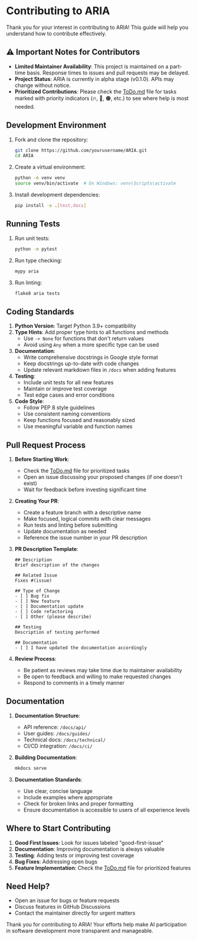 # Contributing to ARIA

Thank you for your interest in contributing to ARIA! This guide will help you understand how to contribute effectively.

## ⚠️ Important Notes for Contributors

- **Limited Maintainer Availability**: This project is maintained on a part-time basis. Response times to issues and pull requests may be delayed.
- **Project Status**: ARIA is currently in alpha stage (v0.1.0). APIs may change without notice.
- **Prioritized Contributions**: Please check the [ToDo.md](ToDo.md) file for tasks marked with priority indicators (🔥, 🔴, 🟠, etc.) to see where help is most needed.

## Development Environment

1. Fork and clone the repository:
   ```bash
   git clone https://github.com/yourusername/ARIA.git
   cd ARIA
   ```

2. Create a virtual environment:
   ```bash
   python -m venv venv
   source venv/bin/activate  # On Windows: venv\Scripts\activate
   ```

3. Install development dependencies:
   ```bash
   pip install -e .[test,docs]
   ```

## Running Tests

1. Run unit tests:
   ```bash
   python -m pytest
   ```

2. Run type checking:
   ```bash
   mypy aria
   ```

3. Run linting:
   ```bash
   flake8 aria tests
   ```

## Coding Standards

1. **Python Version**: Target Python 3.9+ compatibility
2. **Type Hints**: Add proper type hints to all functions and methods
   - Use `-> None` for functions that don't return values
   - Avoid using `Any` when a more specific type can be used
3. **Documentation**:
   - Write comprehensive docstrings in Google style format
   - Keep docstrings up-to-date with code changes
   - Update relevant markdown files in `/docs` when adding features
4. **Testing**:
   - Include unit tests for all new features
   - Maintain or improve test coverage
   - Test edge cases and error conditions
5. **Code Style**:
   - Follow PEP 8 style guidelines
   - Use consistent naming conventions
   - Keep functions focused and reasonably sized
   - Use meaningful variable and function names

## Pull Request Process

1. **Before Starting Work**:
   - Check the [ToDo.md](ToDo.md) file for prioritized tasks
   - Open an issue discussing your proposed changes (if one doesn't exist)
   - Wait for feedback before investing significant time

2. **Creating Your PR**:
   - Create a feature branch with a descriptive name
   - Make focused, logical commits with clear messages
   - Run tests and linting before submitting
   - Update documentation as needed
   - Reference the issue number in your PR description

3. **PR Description Template**:
   ```
   ## Description
   Brief description of the changes

   ## Related Issue
   Fixes #(issue)

   ## Type of Change
   - [ ] Bug fix
   - [ ] New feature
   - [ ] Documentation update
   - [ ] Code refactoring
   - [ ] Other (please describe)

   ## Testing
   Description of testing performed

   ## Documentation
   - [ ] I have updated the documentation accordingly
   ```

4. **Review Process**:
   - Be patient as reviews may take time due to maintainer availability
   - Be open to feedback and willing to make requested changes
   - Respond to comments in a timely manner

## Documentation

1. **Documentation Structure**:
   - API reference: `/docs/api/`
   - User guides: `/docs/guides/`
   - Technical docs: `/docs/technical/`
   - CI/CD integration: `/docs/ci/`

2. **Building Documentation**:
   ```bash
   mkdocs serve
   ```

3. **Documentation Standards**:
   - Use clear, concise language
   - Include examples where appropriate
   - Check for broken links and proper formatting
   - Ensure documentation is accessible to users of all experience levels

## Where to Start Contributing

1. **Good First Issues**: Look for issues labeled "good-first-issue"
2. **Documentation**: Improving documentation is always valuable
3. **Testing**: Adding tests or improving test coverage
4. **Bug Fixes**: Addressing open bugs
5. **Feature Implementation**: Check the [ToDo.md](ToDo.md) file for prioritized features

## Need Help?

- Open an issue for bugs or feature requests
- Discuss features in GitHub Discussions
- Contact the maintainer directly for urgent matters

Thank you for contributing to ARIA! Your efforts help make AI participation in software development more transparent and manageable.